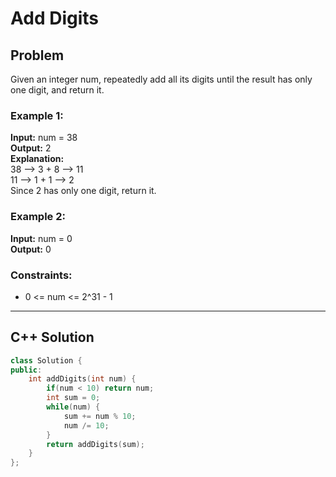 
# Add Digits

## Problem
Given an integer num, repeatedly add all its digits until the result has only one digit, and return it.

### Example 1:
**Input:** num = 38  
**Output:** 2  
**Explanation:**  
38 --> 3 + 8 --> 11  
11 --> 1 + 1 --> 2  
Since 2 has only one digit, return it.

### Example 2:
**Input:** num = 0  
**Output:** 0  

### Constraints:
- 0 <= num <= 2^31 - 1

---

## C++ Solution
```cpp
class Solution {
public:
    int addDigits(int num) {
        if(num < 10) return num;
        int sum = 0;
        while(num) {
            sum += num % 10;
            num /= 10;
        }
        return addDigits(sum);
    }
};
```

